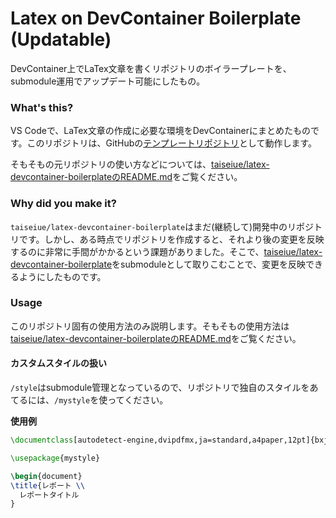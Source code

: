 # Latex on DevContainer Boilerplate (Updatable)
DevContainer上でLaTex文章を書くリポジトリのボイラープレートを、submodule運用でアップデート可能にしたもの。

### What's this?
VS Codeで、LaTex文章の作成に必要な環境をDevContainerにまとめたものです。このリポジトリは、GitHubの[テンプレートリポジトリ](https://docs.github.com/ja/repositories/creating-and-managing-repositories/creating-a-template-repository)として動作します。

そもそもの元リポジトリの使い方などについては、[taiseiue/latex-devcontainer-boilerplateのREADME.md](https://github.com/taiseiue/latex-devcontainer-boilerplate/blob/main/README.md)をご覧ください。

### Why did you make it?
`taiseiue/latex-devcontainer-boilerplate`はまだ(継続して)開発中のリポジトリです。しかし、ある時点でリポジトリを作成すると、それより後の変更を反映するのに非常に手間がかかるという課題がありました。そこで、[taiseiue/latex-devcontainer-boilerplate](https://github.com/taiseiue/latex-devcontainer-boilerplate)をsubmoduleとして取りこむことで、変更を反映できるようにしたものです。

### Usage
このリポジトリ固有の使用方法のみ説明します。そもそもの使用方法は[taiseiue/latex-devcontainer-boilerplateのREADME.md](https://github.com/taiseiue/latex-devcontainer-boilerplate/blob/main/README.md)をご覧ください。

#### カスタムスタイルの扱い
`/style`はsubmodule管理となっているので、リポジトリで独自のスタイルをあてるには、`/mystyle`を使ってください。

**使用例**

```tex
\documentclass[autodetect-engine,dvipdfmx,ja=standard,a4paper,12pt]{bxjsarticle}

\usepackage{mystyle}

\begin{document}
\title{レポート \\
  レポートタイトル
}
```